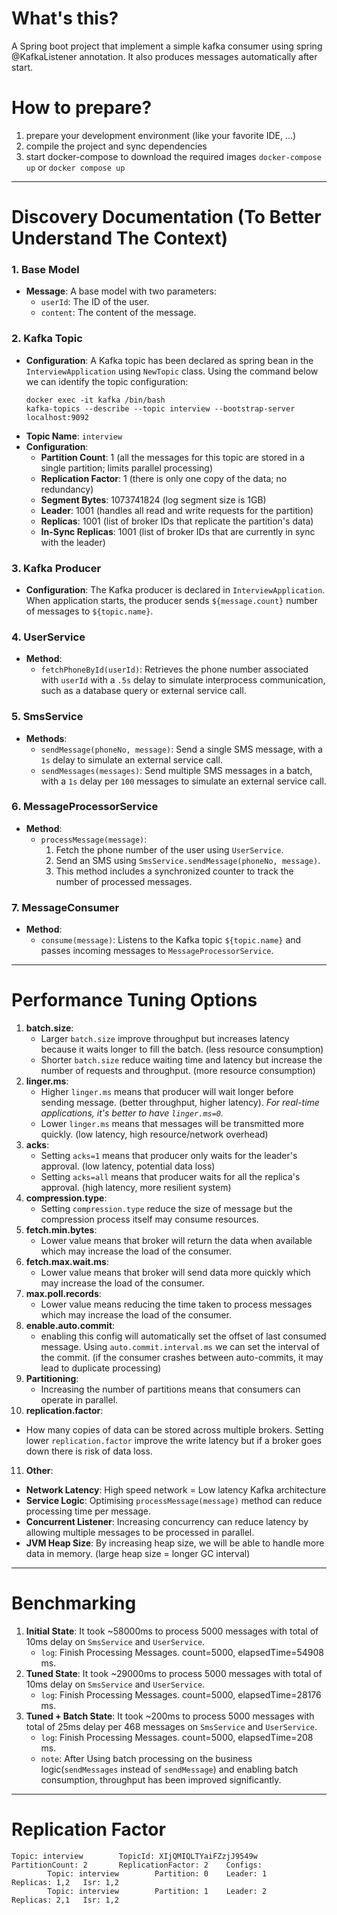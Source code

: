 # What's this?
A Spring boot project that implement a simple kafka consumer using spring @KafkaListener annotation. 
It also produces messages automatically after start.

# How to prepare?
1. prepare your development environment (like your favorite IDE, ...)
2. compile the project and sync dependencies
3. start docker-compose to download the required images ```docker-compose up``` or `docker compose up`
---
# Discovery Documentation (To Better Understand The Context)
### 1. Base Model
- **Message**: A base model with two parameters:
    - `userId`: The ID of the user.
    - `content`: The content of the message.

### 2. Kafka Topic
- **Configuration**: A Kafka topic has been declared as spring bean in the `InterviewApplication` using `NewTopic` class. Using the command below we can identify the topic configuration:
  ```shell
  docker exec -it kafka /bin/bash
  kafka-topics --describe --topic interview --bootstrap-server localhost:9092
  ```
- **Topic Name**: `interview`
- **Configuration**:
    - **Partition Count**: 1 (all the messages for this topic are stored in a single partition; limits parallel processing)
    - **Replication Factor**: 1 (there is only one copy of the data; no redundancy)
    - **Segment Bytes**: 1073741824 (log segment size is 1GB)
    - **Leader**: 1001 (handles all read and write requests for the partition)
    - **Replicas**: 1001 (list of broker IDs that replicate the partition's data)
    - **In-Sync Replicas**: 1001 (list of broker IDs that are currently in sync with the leader)

### 3. Kafka Producer
- **Configuration**: The Kafka producer is declared in `InterviewApplication`. When application starts, the producer sends `${message.count}` number of messages to `${topic.name}`.

### 4. UserService
- **Method**:
    - `fetchPhoneById(userId)`: Retrieves the phone number associated with `userId` with a `.5s` delay to simulate interprocess communication, such as a database query or external service call.

### 5. SmsService
- **Methods**:
    - `sendMessage(phoneNo, message)`: Send a single SMS message, with a `1s` delay to simulate an external service call.
    - `sendMessages(messages)`: Send multiple SMS messages in a batch, with a `1s` delay per `100` messages to simulate an external service call.

### 6. MessageProcessorService
- **Method**:
    - `processMessage(message)`:
        1. Fetch the phone number of the user using `UserService`.
        2. Send an SMS using `SmsService.sendMessage(phoneNo, message)`.
        3. This method includes a synchronized counter to track the number of processed messages.

### 7. MessageConsumer
- **Method**:
    - `consume(message)`: Listens to the Kafka topic `${topic.name}` and passes incoming messages to `MessageProcessorService`.
---
# Performance Tuning Options
1. **batch.size**: 
   - Larger `batch.size` improve throughput but increases latency because it waits longer to fill the batch. (less resource consumption)
   - Shorter `batch.size` reduce waiting time and latency but increase the number of requests and throughput. (more resource consumption)
2. **linger.ms**:
   - Higher `linger.ms` means that producer will wait longer before sending message. (better throughput, higher latency). *For real-time applications, it's better to have `linger.ms=0`.*
   - Lower `linger.ms` means that messages will be transmitted more quickly. (low latency, high resource/network overhead)
3. **acks**: 
   - Setting `acks=1` means that producer only waits for the leader's approval. (low latency, potential data loss)
   - Setting `acks=all` means that producer waits for all the replica's approval. (high latency, more resilient system)
4. **compression.type**:
   - Setting `compression.type` reduce the size of message but the compression process itself may consume resources.
5. **fetch.min.bytes**:
   - Lower value means that broker will return the data when available which may increase the load of the consumer.
6. **fetch.max.wait.ms**:
   - Lower value means that broker will send data more quickly which may increase the load of the consumer.
7. **max.poll.records**: 
   - Lower value means reducing the time taken to process messages which may increase the load of the consumer.
8. **enable.auto.commit**:
   - enabling this config will automatically set the offset of last consumed message. Using `auto.commit.interval.ms` we can set the interval of the commit. (if the consumer crashes between auto-commits, it may lead to duplicate processing)
9. **Partitioning**:
   - Increasing the number of partitions means that consumers can operate in parallel.
10. **replication.factor**:
   - How many copies of data can be stored across multiple brokers. Setting lower `replication.factor` improve the write latency but if a broker goes down there is risk of data loss.
11. **Other**:
   - **Network Latency**: High speed network = Low latency Kafka architecture
   - **Service Logic**: Optimising `processMessage(message)` method can reduce processing time per message.
   - **Concurrent Listener**: Increasing concurrency can reduce latency by allowing multiple messages to be processed in parallel.
   - **JVM Heap Size**: By increasing heap size, we will be able to handle more data in memory. (large heap size = longer GC interval) 
---
# Benchmarking
1. **Initial State**: It took ~58000ms to process 5000 messages with total of 10ms delay on `SmsService` and `UserService`.
    - `log`: Finish Processing Messages. count=5000, elapsedTime=54908 ms.
2. **Tuned State**: It took ~29000ms to process 5000 messages with total of 10ms delay on `SmsService` and `UserService`.
    - `log`: Finish Processing Messages. count=5000, elapsedTime=28176 ms.
3. **Tuned + Batch State**: It took ~200ms to process 5000 messages with total of 25ms delay per 468 messages on `SmsService` and `UserService`.
    - `log`: Finish Processing Messages. count=5000, elapsedTime=208 ms. 
    - `note`: After Using batch processing on the business logic(`sendMessages` instead of `sendMessage`) and enabling batch consumption, throughput has been improved significantly.
---
# Replication Factor
```text
Topic: interview        TopicId: XIjQMIQLTYaiFZzjJ9549w PartitionCount: 2       ReplicationFactor: 2    Configs: 
        Topic: interview        Partition: 0    Leader: 1       Replicas: 1,2   Isr: 1,2
        Topic: interview        Partition: 1    Leader: 2       Replicas: 2,1   Isr: 1,2
```